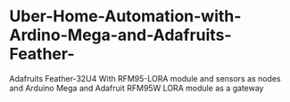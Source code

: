 # Uber-Home-Automation-with-Ardino-Mega-and-Adafruits-Feather-
Adafruits Feather-32U4 With RFM95-LORA module and sensors as nodes and Arduino Mega and Adafruit RFM95W LORA module as a gateway
